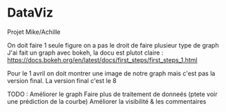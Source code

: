 # DataViz
Projet Mike/Achille

On doit faire 1 seule figure on a pas le droit de faire plusieur type de graph
J'ai fait un graph avec bokeh, la docu est plutot claire : https://docs.bokeh.org/en/latest/docs/first_steps/first_steps_1.html

Pour le 1 avril on doit montrer une image de notre graph mais c'est pas la version final. La version final c'est le 8

TODO :
Améliorer le graph
Faire plus de traitement de donneés (ptete voir une prédiction de la courbe)
Améliorer la visibilité & les commentaires
